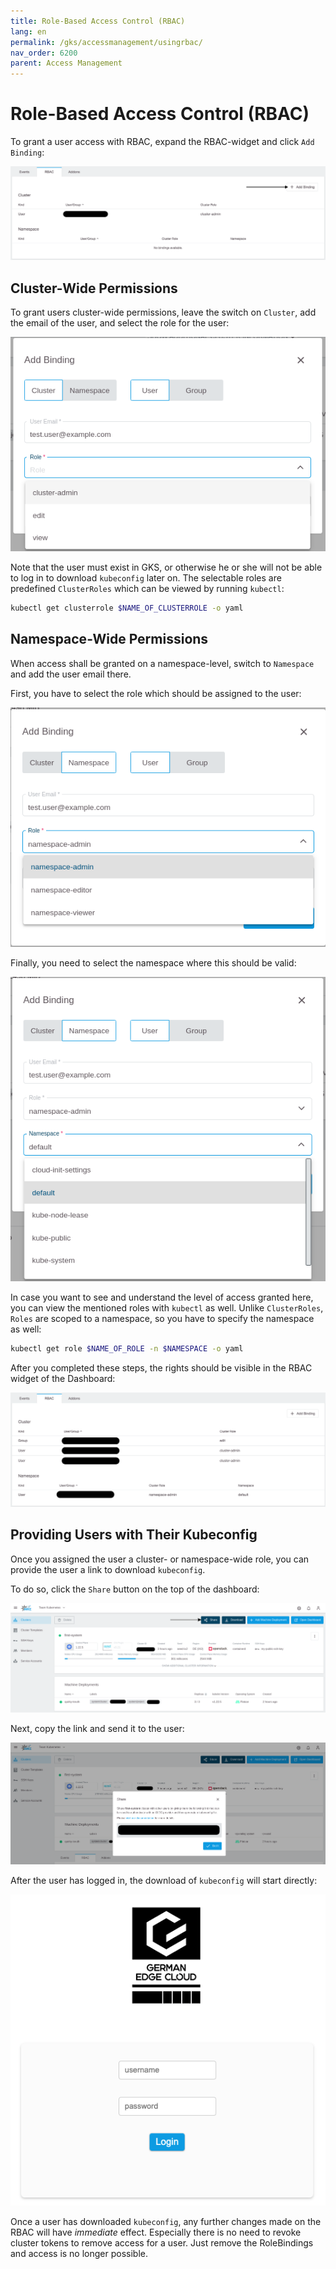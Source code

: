 ```yaml
---
title: Role-Based Access Control (RBAC)
lang: en
permalink: /gks/accessmanagement/usingrbac/
nav_order: 6200
parent: Access Management
---
```

# Role-Based Access Control (RBAC)

To grant a user access with RBAC, expand the RBAC-widget and click `Add Binding`:

![RBAC Add Binding](rbac_add.png)

## Cluster-Wide Permissions

To grant users cluster-wide permissions, leave the switch on `Cluster`, add the email of the user, and select the role for the user:

![Add a cluserrolebinding](add_binding_cluster.png)

Note that the user must exist in GKS, or otherwise he or she will not be able to log in to download `kubeconfig` later on.
The selectable roles are predefined `ClusterRoles` which can be viewed by running `kubectl`:

```bash
kubectl get clusterrole $NAME_OF_CLUSTERROLE -o yaml
```

## Namespace-Wide Permissions

When access shall be granted on a namespace-level, switch to `Namespace` and add the user email there.

First, you have to select the role which should be assigned to the user:

![Add a rolebinding #1](add_binding_ns_role.png)

Finally, you need to select the namespace where this should be valid:

![Add a rolebinding #2](add_binding_ns_namespace.png)

In case you want to see and understand the level of access granted here, you can view the mentioned roles with `kubectl` as well. Unlike `ClusterRoles`, `Roles` are scoped to a namespace, so you have to specify the namespace as well:

```bash
kubectl get role $NAME_OF_ROLE -n $NAMESPACE -o yaml
```

After you completed these steps, the rights should be visible in the RBAC widget of the Dashboard:

![RBAC option](rbac.png)

## Providing Users with Their Kubeconfig

Once you assigned the user a cluster- or namespace-wide role, you can provide the user a link to download  `kubeconfig`.

To do so, click the `Share` button on the top of the dashboard:

![Share kubeconfig button](share_kubeconfig.png)

Next, copy the link and send it to the user:

![Share kubeconfig dialog](share_kubeconfig_dialog.png)

After the user has logged in, the download of `kubeconfig` will start directly:

![Login page](login.png)

Once a user has downloaded `kubeconfig`, any further changes made on the RBAC will have *immediate* effect. Especially there is no need to revoke cluster tokens to remove access for a user. Just remove the RoleBindings and access is no longer possible.
